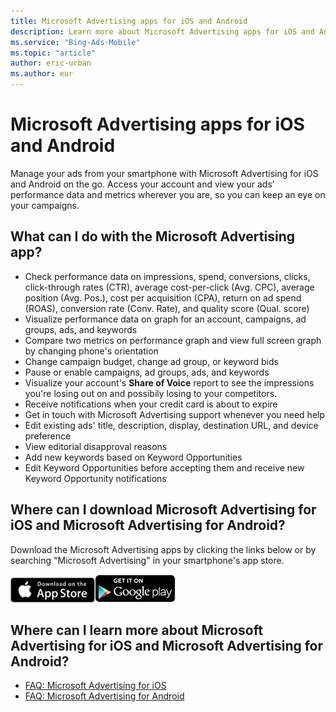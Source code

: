 ```yaml
---
title: Microsoft Advertising apps for iOS and Android
description: Learn more about Microsoft Advertising apps for iOS and Android.
ms.service: "Bing-Ads-Mobile"
ms.topic: "article"
author: eric-urban
ms.author: eur
---
```


# Microsoft Advertising apps for iOS and Android

Manage your ads from your smartphone with Microsoft Advertising for iOS and Android on the go. Access your account and view your ads’ performance data and metrics wherever you are, so you can keep an eye on your campaigns.

## What can I do with the Microsoft Advertising app?

- Check performance data on impressions, spend, conversions, clicks, click-through rates (CTR), average cost-per-click (Avg. CPC), average position (Avg. Pos.), cost per acquisition (CPA), return on ad spend (ROAS), conversion rate (Conv. Rate), and quality score (Qual. score)
- Visualize performance data on graph for an account, campaigns, ad groups, ads, and keywords
- Compare two metrics on performance graph and view full screen graph by changing phone's orientation
- Change campaign budget, change ad group, or keyword bids
- Pause or enable campaigns, ad groups, ads, and keywords
- Visualize your account's **Share of Voice**  report to see the impressions you're losing out on and possibily losing to your competitors.
- Receive notifications when your credit card is about to expire
- Get in touch with Microsoft Advertising support whenever you need help
- Edit existing ads' title, description, display, destination URL, and device preference
- View editorial disapproval reasons
- Add new keywords based on Keyword Opportunities
- Edit Keyword Opportunities before accepting them and receive new Keyword Opportunity notifications

## Where can I download Microsoft Advertising for iOS and Microsoft Advertising for Android?

Download the Microsoft Advertising apps by clicking the links below or by searching "Microsoft Advertising" in your smartphone's app store.

[![Bing Ads for iOS](../images/BAM_CONC_Apple.png)](https://go.microsoft.com/fwlink?LinkId=536519)[![Bing Ads for Android](../images/BAM_CONC_Android.png)](https://go.microsoft.com/fwlink?LinkId=624094)

## Where can I learn more about Microsoft Advertising for iOS and Microsoft Advertising for Android?

- [FAQ: Microsoft Advertising for iOS](./hlp_BAM_CONC_FAQ1.md)
- [FAQ: Microsoft Advertising for Android](./hlp_BAM_CONC_FAQ_Android.md)


